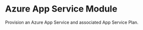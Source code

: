 # Azure App Service Module

Provision an Azure App Service and associated App Service Plan.

<!-- BEGIN_TF_DOCS -->
<!-- terraform-docs will inject here -->
<!-- END_TF_DOCS -->
